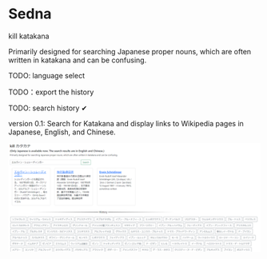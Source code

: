 # Sedna
kill katakana

Primarily designed for searching Japanese proper nouns, which are often written in katakana and can be confusing.

TODO: language select

TODO：export the history

TODO: search history ✔

version 0.1: Search for Katakana and display links to Wikipedia pages in Japanese, English, and Chinese.

![Alt Text](v01.png)
